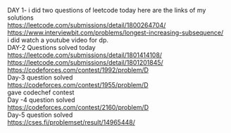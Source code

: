  DAY 1- i did two questions of leetcode today here are the links of my solutions<br>
https://leetcode.com/submissions/detail/1800264704/<br>
https://www.interviewbit.com/problems/longest-increasing-subsequence/<br>
i did watch a youtube video for dp.<br> 
DAY-2 Questions solved today <br>
https://leetcode.com/submissions/detail/1801414108/<br>
https://leetcode.com/submissions/detail/1801201845/<br>
https://codeforces.com/contest/1992/problem/D<br>
Day-3 question solved <br>https://codeforces.com/contest/1955/problem/D<br>
gave codechef contest<br>
Day -4 question solved <br>
https://codeforces.com/contest/2160/problem/D<br>
Day-5 question solved <br>
https://cses.fi/problemset/result/14965448/<br>
